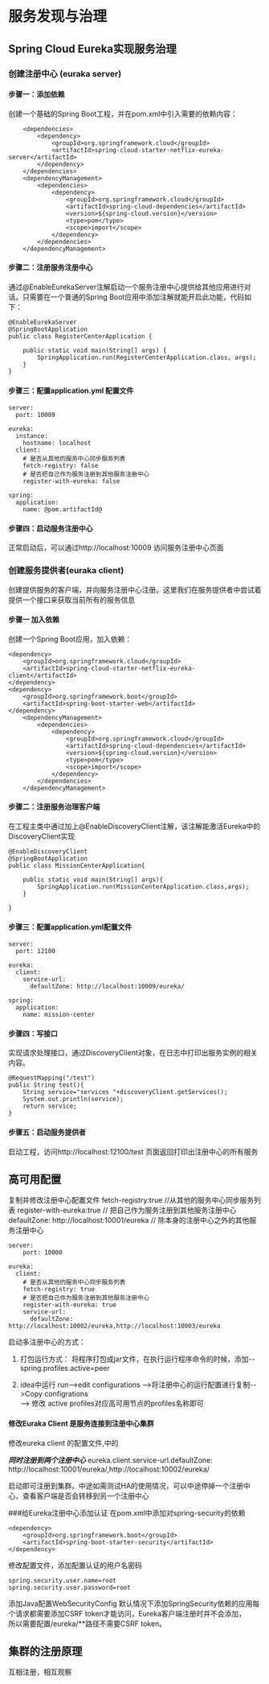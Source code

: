 # 服务发现与治理
## Spring Cloud Eureka实现服务治理
### 创建注册中心 (euraka server)
#### 步骤一：添加依赖
创建一个基础的Spring Boot工程，并在pom.xml中引入需要的依赖内容：
``````
    <dependencies>
        <dependency>
            <groupId>org.springframework.cloud</groupId>
            <artifactId>spring-cloud-starter-netflix-eureka-server</artifactId>
        </dependency>
    </dependencies>
    <dependencyManagement>
        <dependencies>
            <dependency>
                <groupId>org.springframework.cloud</groupId>
                <artifactId>spring-cloud-dependencies</artifactId>
                <version>${spring-cloud.version}</version>
                <type>pom</type>
                <scope>import</scope>
            </dependency>
        </dependencies>
    </dependencyManagement>
``````
#### 步骤二：注册服务注册中心
通过@EnableEurekaServer注解启动一个服务注册中心提供给其他应用进行对话。只需要在一个普通的Spring Boot应用中添加注解就能开启此功能，代码如下：
``````
@EnableEurekaServer
@SpringBootApplication
public class RegisterCenterApplication {

    public static void main(String[] args) {
        SpringApplication.run(RegisterCenterApplication.class, args);
    }
}
``````
#### 步骤三：配置application.yml 配置文件

``````
server:
  port: 10009

eureka:
  instance:
    hostname: localhost
  client:
    # 是否从其他的服务中心同步服务列表
    fetch-registry: false
    # 是否把自己作为服务注册到其他服务注册中心
    register-with-eureka: false

spring:
  application:
    name: @pom.artifactId@

``````
#### 步骤四：启动服务注册中心 

正常启动后，可以通过http://localhost:10009 访问服务注册中心页面

### 创建服务提供者(euraka client)
创建提供服务的客户端，并向服务注册中心注册。这里我们在服务提供者中尝试着提供一个接口来获取当前所有的服务信息        
#### 步骤一  加入依赖
创建一个Spring Boot应用，加入依赖：
```
<dependency>
    <groupId>org.springframework.cloud</groupId>
    <artifactId>spring-cloud-starter-netflix-eureka-client</artifactId>
</dependency>
<dependency>
    <groupId>org.springframework.boot</groupId>
    <artifactId>spring-boot-starter-web</artifactId>
</dependency>
    <dependencyManagement>
        <dependencies>
            <dependency>
                <groupId>org.springframework.cloud</groupId>
                <artifactId>spring-cloud-dependencies</artifactId>
                <version>${spring-cloud.version}</version>
                <type>pom</type>
                <scope>import</scope>
            </dependency>
        </dependencies>
    </dependencyManagement>
```
#### 步骤二：注册服务治理客户端
在工程主类中通过加上@EnableDiscoveryClient注解，该注解能激活Eureka中的DiscoveryClient实现
````
@EnableDiscoveryClient
@SpringBootApplication
public class MissionCenterApplication{

    public static void main(String[] args){
        SpringApplication.run(MissionCenterApplication.class,args);
    }

}
````
#### 步骤三：配置application.yml配置文件
````
server:
  port: 12100

eureka:
  client:
    service-url:
      defaultZone: http://localhost:10009/eureka/

spring:
  application:
    name: mission-center
````
#### 步骤四：写接口
实现请求处理接口，通过DiscoveryClient对象，在日志中打印出服务实例的相关内容。
````
@RequestMapping("/test")
public String test(){
    String service="services "+discoveryClient.getServices();
    System.out.println(service);
    return service;
}
````
#### 步骤五：启动服务提供者
启动工程，访问http://localhost:12100/test
页面返回打印出注册中心的所有服务

## 高可用配置
复制并修改注册中心配置文件 
fetch-registry:true  //从其他的服务中心同步服务列表
register-with-eureka:true // 把自己作为服务注册到其他服务注册中心
defaultZone: http://localhost:10001/eureka   // 除本身的注册中心之外的其他服务注册中心

```
server: 
    port: 10000

eureka:
  client:
    # 是否从其他的服务中心同步服务列表
    fetch-registry: true
    # 是否把自己作为服务注册到其他服务注册中心
    register-with-eureka: true
    service-url:
      defaultZone: http://localhost:10002/eureka,http://localhost:10003/eureka
```
启动多注册中心的方式： 
 
1. 打包运行方式：
将程序打包成jar文件，在执行运行程序命令的时候，添加--spring.profiles.active=peer

2. idea中运行
run-->edit configurations -->将注册中心的运行配置进行复制-->Copy configrations   
--> 修改 active profiles对应高可用节点的profiles名称即可

#### 修改Euraka Client 是服务连接到注册中心集群
修改eureka client 的配置文件,中的

***同时注册到两个注册中心***
eureka.client.service-url.defaultZone: http://localhost:10001/eureka/,http://localhost:10002/eureka/

启动即可注册到集群。中途如需测试HA的使用情况，可以中途停掉一个注册中心，查看客户端是否会转移到另一个注册中心

###给Eureka注册中心添加认证
在pom.xml中添加对spring-security的依赖
```
<dependency>
    <groupId>org.springframework.boot</groupId>
    <artifactId>spring-boot-starter-security</artifactId>
</dependency>
```
修改配置文件，添加配置认证的用户名密码
```
spring.security.user.name=root
spring.security.user.password=root
```
添加Java配置WebSecurityConfig
默认情况下添加SpringSecurity依赖的应用每个请求都需要添加CSRF token才能访问，Eureka客户端注册时并不会添加，   
所以需要配置/eureka/**路径不需要CSRF token。

## 集群的注册原理
互相注册，相互观察
    
   
    
    


